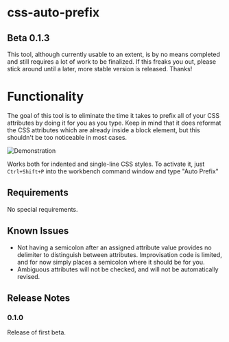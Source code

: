 # css-auto-prefix

## Beta 0.1.3

This tool, although currently usable to an extent, is by no means completed and still requires a lot of work to be finalized. If this freaks you out, please stick around until a later, more stable version is released. Thanks!

# Functionality

The goal of this tool is to eliminate the time it takes to prefix all of your CSS attributes by doing it for you as you type. Keep in mind that it does reformat the CSS attributes which are already inside a block element, but this shouldn't be too noticeable in most cases.

![Demonstration](https://raw.githubusercontent.com/stevengeeky/css-auto-prefix/master/images/demonstration.gif)

Works both for indented and single-line CSS styles. To activate it, just `Ctrl+Shift+P` into the workbench command window and type "Auto Prefix"

## Requirements

No special requirements.

## Known Issues

* Not having a semicolon after an assigned attribute value provides no delimiter to distinguish between attributes. Improvisation code is limited, and for now simply places a semicolon where it should be for you.
* Ambiguous attributes will not be checked, and will not be automatically revised.

## Release Notes

### 0.1.0

Release of first beta.
